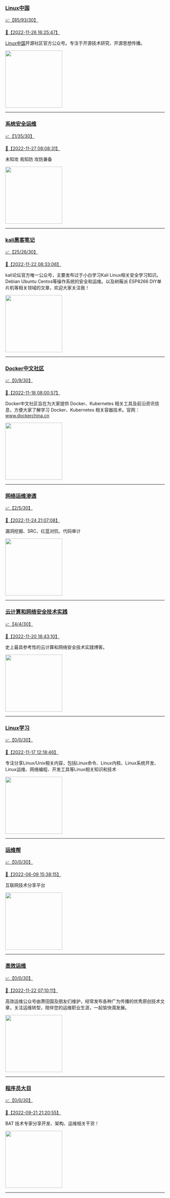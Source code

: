 
### [Linux中国](http://wechat.doonsec.com/wechat_echarts/?biz=MjM5NjQ4MjYwMQ==)

[:chart_with_upwards_trend:【85/93/30】](http://wechat.doonsec.com/wechat_echarts/?biz=MjM5NjQ4MjYwMQ==)

[:camera_flash:【2022-11-26 16:25:47】](https://mp.weixin.qq.com/s?__biz=MjM5NjQ4MjYwMQ==&mid=2664671103&idx=1&sn=7b3b2c714ea78242d1ec76781849747f&chksm=bdcf9c398ab8152f10d3d71cccdc34946e6d4002900a43039710b275fba1c2be1aeca0c27ece&scene=27#wechat_redirect)

[Linux中国](https://linux.cn/)开源社区官方公众号。专注于开源技术研究、开源思想传播。

<img align="top" width="180" src="http://open.weixin.qq.com/qr/code?username=gh_52ef55f8adfd" alt="" />

---


### [系统安全运维](http://wechat.doonsec.com/wechat_echarts/?biz=Mzk0NjE0NDc5OQ==)

[:chart_with_upwards_trend:【1/35/30】](http://wechat.doonsec.com/wechat_echarts/?biz=Mzk0NjE0NDc5OQ==)

[:camera_flash:【2022-11-27 08:08:31】](https://mp.weixin.qq.com/s?__biz=Mzk0NjE0NDc5OQ==&mid=2247512694&idx=1&sn=30cf51ee18dfcc0537aef94bd120c72a&chksm=c3086106f47fe8109c9b1fc349636ff5535b474d386ddf1711885ee5c5d9a7cc0776001750ed&scene=27#wechat_redirect)

未知攻 焉知防 攻防兼备

<img align="top" width="180" src="http://open.weixin.qq.com/qr/code?username=gh_2c298b630170" alt="" />

---


### [kali黑客笔记](http://wechat.doonsec.com/wechat_echarts/?biz=MzkxMzIwNTY1OA==)

[:chart_with_upwards_trend:【25/26/30】](http://wechat.doonsec.com/wechat_echarts/?biz=MzkxMzIwNTY1OA==)

[:camera_flash:【2022-11-22 08:33:06】](https://mp.weixin.qq.com/s?__biz=MzkxMzIwNTY1OA==&mid=2247492562&idx=1&sn=347c86c019efd8c4963c4aa9197f826c&chksm=c1039327f6741a312ccf95ac30cf2e25cef30d0750e0864806659f0c30db0d3623593396f9c9&scene=27#wechat_redirect)

kali论坛官方唯一公众号，主要发布过于小白学习Kali Linux相关安全学习知识。Debian Ubuntu Centos等操作系统的安全和运维。以及树莓派 ESP8266 DIY单片机等相关领域的文章，欢迎大家关注我！

<img align="top" width="180" src="http://open.weixin.qq.com/qr/code?username=gh_fbcaf351ddc1" alt="" />

---


### [Docker中文社区](http://wechat.doonsec.com/wechat_echarts/?biz=MzI1NzI5NDM4Mw==)

[:chart_with_upwards_trend:【0/9/30】](http://wechat.doonsec.com/wechat_echarts/?biz=MzI1NzI5NDM4Mw==)

[:camera_flash:【2022-11-18 08:00:57】](https://mp.weixin.qq.com/s?__biz=MzI1NzI5NDM4Mw==&mid=2247493985&idx=1&sn=6562eda33ce44172397005199c9c2251&chksm=ea1b0021dd6c89377a5aa790b8f3f5372f6fd69b90392fad177fa211ffea059f00e75e4d4573&scene=27#wechat_redirect)

Docker中文社区旨在为大家提供 Docker、Kubernetes 相关工具及前沿资讯信息，方便大家了解学习 Docker、Kubernetes 相关容器技术。官网：www.dockerchina.cn

<img align="top" width="180" src="http://open.weixin.qq.com/qr/code?username=gh_8620cb9f61a5" alt="" />

---


### [网络运维渗透](http://wechat.doonsec.com/wechat_echarts/?biz=MzA3MjMxODUwNg==)

[:chart_with_upwards_trend:【2/5/30】](http://wechat.doonsec.com/wechat_echarts/?biz=MzA3MjMxODUwNg==)

[:camera_flash:【2022-11-24 21:07:08】](https://mp.weixin.qq.com/s?__biz=MzA3MjMxODUwNg==&mid=2247485526&idx=1&sn=23e21247dca5bfacb00089c4a6a66ad0&chksm=9f216313a856ea050a56e89d2e7e83268c37effba7d9333dcd5ee1d34e6ca3b011d1f5692127&scene=27&key=9c79057bb4362cb6b58740468e0db8cedee61a6659795144ae24a86e30d3ad8b352b1e4c59efa69f7d52c01063cb24e9644e19acacaa2506499cc25b66da3878134b6e9b754d33da852372c377e7264571698d86f8c84118aba68d4d72ab35ef5f3c23745f449bad99819b4ebff83ba7b7a0870965a62aef89f74ca724ea7688&ascene=15&uin=NTY2NTA4NjQ%3D&devicetype=Windows+Server+2016+x64&version=63070517&lang=zh_CN&session_us=gh_c29b8eca5b6e&exportkey=n_ChQIAhIQ6ajKfhtBUb82jgGUEHsmPRL4AQIE97dBBAEAAAAAAI2BN4rRzsMAAAAOpnltbLcz9gKNyK89dVj06GLNi%2BptCaQauW%2BhE1NGjagFpb0ivuT13%2BV2eN1dDk%2BLerZdnZJ1KS2vMblN46LdXnoXEuFfSV1OEy0iA8wauiS%2ByYfrgLYncNu4ffPGTklh%2FYGSeoRe1EksGBYP65MzePEQuY79Ot5fvzZHqoiBPmtIVf1NJkZwPG1pqRibZQJswSg9nHS4j1Wqvun62HClC0HuetHBP9FloZp0wN2IySrVDJzctvTAGUccPsSvL8FbOcxkL5s0M9%2FlWdp5M%2Bqr6mP0jb1M90daQCNivbJ2j0EP&acctmode=0&pass_ticket=gy07S&scene=27#wechat_redirect)

漏洞挖掘、SRC、红蓝对抗、代码审计

<img align="top" width="180" src="http://open.weixin.qq.com/qr/code?username=gh_304f5239b3b0" alt="" />

---


### [云计算和网络安全技术实践](http://wechat.doonsec.com/wechat_echarts/?biz=MzA3MjM5MDc2Nw==)

[:chart_with_upwards_trend:【4/4/30】](http://wechat.doonsec.com/wechat_echarts/?biz=MzA3MjM5MDc2Nw==)

[:camera_flash:【2022-11-20 18:43:10】](https://mp.weixin.qq.com/s?__biz=MzA3MjM5MDc2Nw==&mid=2650747264&idx=1&sn=967619cdde1b6d5d2651584b122021e6&chksm=87149080b06319969817f514d2f6dfd93d308c3e974704863d03a3718cb3a2ce7d2bfcce8e0b&scene=27#wechat_redirect)

史上最具参考性的云计算和网络安全技术实践博客。

<img align="top" width="180" src="http://open.weixin.qq.com/qr/code?username=gh_34d6b0cb5633" alt="" />

---


### [Linux学习](http://wechat.doonsec.com/wechat_echarts/?biz=MzI4MDEwNzAzNg==)

[:chart_with_upwards_trend:【0/0/30】](http://wechat.doonsec.com/wechat_echarts/?biz=MzI4MDEwNzAzNg==)

[:camera_flash:【2022-11-17 12:18:46】](https://mp.weixin.qq.com/s?__biz=MzI4MDEwNzAzNg==&mid=2649459545&idx=1&sn=dce45e3796e8ddb25bfcd12941b031e8&chksm=f3a2aa2ac4d5233ce5a4b908a7132e7dbcecd0150485e5b28d2674878d0059271c041aac92fb&scene=27#wechat_redirect)

专注分享Linux/Unix相关内容，包括Linux命令、Linux内核、Linux系统开发、Linux运维、网络编程、开发工具等Linux相关知识和技术

<img align="top" width="180" src="http://open.weixin.qq.com/qr/code?username=gh_cb990d3ccd5f" alt="" />

---


### [运维帮](http://wechat.doonsec.com/wechat_echarts/?biz=MzA3MzYwNjQ3NA==)

[:chart_with_upwards_trend:【0/0/30】](http://wechat.doonsec.com/wechat_echarts/?biz=MzA3MzYwNjQ3NA==)

[:camera_flash:【2022-06-09 15:38:15】](https://mp.weixin.qq.com/s?__biz=MzA3MzYwNjQ3NA==&mid=2651301005&idx=1&sn=591c720a722d1091269049b822fa468b&chksm=84ff70a8b388f9beca2bbd95f4aa3fe7cb5fcb95b2b822a01b29b2a778b1a50d3ae19a0f9b3b&scene=27&key=3820ae6439ecdd67569d451dccff2df72725e4e22c34cf0a6ddd9a37045228bd9e958856d57127a3f0f2522acca0e50d1b9db03eea86dde0680fbf05e411e63a283bfecaed40196b0ed89737b29cc623c841187edc0bd2d4550f25978018b7b304803ce91e21d90c852d7aba839600f479f9b865321cb8c5435b0cd4edb5a8b0&ascene=15&uin=NTY2NTA4NjQ%3D&devicetype=Windows+Server+2016+x64&version=63060012&lang=zh_CN&session_us=gh_fc624022782d&exportkey=AxkXZwZaGn73CaYoM3ekAIk%3D&acctmode=0&pass_ticket=LY1K1kgm7M57xazR8DnzDx%2BiXiK1JFuyFgS5dcc8bbJqloaGfg67cPFCEdwYtoyz&wx_header=0&fontgear=2&scene=27#wechat_redirect)

互联网技术分享平台

<img align="top" width="180" src="http://open.weixin.qq.com/qr/code?username=gh_445a39329cd8" alt="" />

---


### [高效运维](http://wechat.doonsec.com/wechat_echarts/?biz=MzA4Nzg5Nzc5OA==)

[:chart_with_upwards_trend:【0/0/30】](http://wechat.doonsec.com/wechat_echarts/?biz=MzA4Nzg5Nzc5OA==)

[:camera_flash:【2022-11-22 07:10:11】](https://mp.weixin.qq.com/s?__biz=MzA4Nzg5Nzc5OA==&mid=2651726251&idx=1&sn=dcbae4f3cc32faa1f97ab90a38a6fa40&chksm=8bc8e202bcbf6b14dd6ea344664403b401eb5789ab5b796e3c234dcffee936beeb48cc274db0&scene=27#wechat_redirect)

高效运维公众号由萧田国及朋友们维护，经常发布各种广为传播的优秀原创技术文章，关注运维转型，陪伴您的运维职业生涯，一起愉快滴发展。

<img align="top" width="180" src="http://open.weixin.qq.com/qr/code?username=gh_0fdeda7cb50a" alt="" />

---


### [程序员大目](http://wechat.doonsec.com/wechat_echarts/?biz=MzI4ODQ3NjE2OA==)

[:chart_with_upwards_trend:【0/0/30】](http://wechat.doonsec.com/wechat_echarts/?biz=MzI4ODQ3NjE2OA==)

[:camera_flash:【2022-09-21 21:20:55】](https://mp.weixin.qq.com/s?__biz=MzI4ODQ3NjE2OA==&mid=2247500356&idx=1&sn=69754a844e3a51a5427a0efec6aa45bd&chksm=ec3f5f23db48d6353810ef9157baf1fc90adbd884423aba73bd00450e5e6777e6e46dbe30489&scene=27&key=512fb80aa4f22d2a8ac8a7af6059d9b697eaef75ed0476d4690fc363cab93d636f7775d20d20fd3b1cd8bc051e62783ef79a2497a6b927846f0446f0af1324426177ebc087d480f11223e6aa409b2a26ab3d9ac220856bd51003dc89dc5306590dc812175fea69cf84266821b6f428181384d29a2d5a699f58c3d897ce4f980a&ascene=15&uin=MTA3Mzc3OTIzNQ%3D%3D&devicetype=Windows+Server+2016+x64&version=63070517&lang=zh_CN&session_us=gh_5f81484d311e&exportkey=AfaIj87lbeDD6CwHew4i%2FSM%3D&acctmode=0&pass_ticket=nP6spRM8hMyiazMifMuFetRdSji3u6F4iU1PoNglFE6zGbwDRWX%2F4QyvCBMQQBay&wx_header=0&fontgear=2&scene=27#wechat_redirect)

BAT 技术专家分享开发、架构、运维相关干货！

<img align="top" width="180" src="http://open.weixin.qq.com/qr/code?username=gh_e6849e368b5f" alt="" />

---

